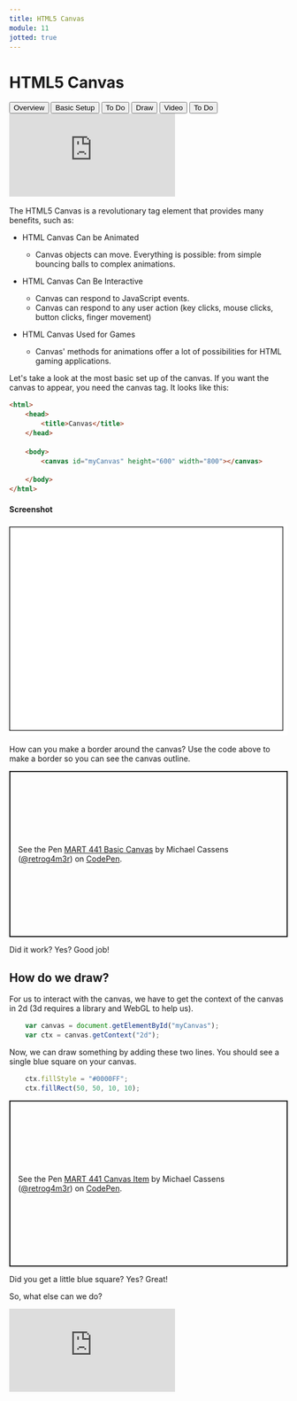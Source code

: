 ```yaml
---
title: HTML5 Canvas
module: 11
jotted: true
---
```


# HTML5 Canvas

<div class="tab">
  <button class="tablinks active" onclick="openTab(event, 'Overview')">Overview</button>
<button class="tablinks" onclick="openTab(event, 'basicsetup')">Basic Setup</button>
  <button class="tablinks" onclick="openTab(event, 'todo')">To Do</button>
  <button class="tablinks" onclick="openTab(event, 'draw')">Draw</button>
  <button class="tablinks" onclick="openTab(event, 'video')">Video</button>
  <button class="tablinks" onclick="openTab(event, 'todo2')">To Do</button>
   
</div>
<div id="Overview" class="tabcontent" style="display:block">
<div class="tabhtml" markdown="1">

<div class="embed-responsive embed-responsive-16by9"><iframe class="embed-responsive-item" src="https://www.youtube.com/embed/ZwYFdU3lHSo" frameborder="0" allowfullscreen></iframe></div>

The HTML5 Canvas is a revolutionary tag element that provides many benefits, such as:

* HTML Canvas Can be Animated
  * Canvas objects can move. Everything is possible: from simple bouncing balls to complex animations.

* HTML Canvas Can Be Interactive
  * Canvas can respond to JavaScript events.
  * Canvas can respond to any user action (key clicks, mouse clicks, button clicks, finger movement)

* HTML Canvas Used for Games
  * Canvas' methods for animations offer a lot of possibilities for HTML gaming applications.

</div>
</div>

<div id="basicsetup" class="tabcontent">
<div class="tabhtml" markdown="1">

Let's take a look at the most basic set up of the canvas.  If you want the canvas to appear, you need the canvas tag.  It looks like this:

```html
<html>
    <head>
        <title>Canvas</title>
    </head>
   
    <body>
        <canvas id="myCanvas" height="600" width="800"></canvas>

    </body>
</html>
```

#### Screenshot

![Example of Canvas](../imgs/canvas.png "Example of Canvas")

</div>
</div>

<div id="todo" class="tabcontent">
<div class="tabhtml" markdown="1">

How can you make a border around the canvas?  Use the code above to make a border so you can see the canvas outline.

<p class="codepen" data-height="600" data-default-tab="html,result" data-slug-hash="YzpdgGr" data-editable="true" data-user="retrog4m3r" style="height: 300px; box-sizing: border-box; display: flex; align-items: center; justify-content: center; border: 2px solid; margin: 1em 0; padding: 1em;">
  <span>See the Pen <a href="https://codepen.io/retrog4m3r/pen/YzpdgGr">
  MART 441 Basic Canvas</a> by Michael Cassens (<a href="https://codepen.io/retrog4m3r">@retrog4m3r</a>)
  on <a href="https://codepen.io">CodePen</a>.</span>
</p>
<script async src="https://cpwebassets.codepen.io/assets/embed/ei.js"></script>

Did it work? Yes? Good job!

</div>
</div>

<div id="draw" class="tabcontent">
<div class="tabhtml" markdown="1">

## How do we draw?

For us to interact with the canvas, we have to get the context of the canvas in 2d (3d requires a library and WebGL to help us).

```javascript
    var canvas = document.getElementById("myCanvas");
    var ctx = canvas.getContext("2d");   
```

Now, we can draw something by adding these two lines.  You should see a single blue square on your canvas.

```javascript
    ctx.fillStyle = "#0000FF";
    ctx.fillRect(50, 50, 10, 10);
```

</div>
</div>

<div id="todo2" class="tabcontent">
<div class="tabhtml" markdown="1">

<p class="codepen" data-height="600" data-default-tab="html,result" data-slug-hash="qBqLvqR" data-editable="true" data-user="retrog4m3r" style="height: 300px; box-sizing: border-box; display: flex; align-items: center; justify-content: center; border: 2px solid; margin: 1em 0; padding: 1em;">
  <span>See the Pen <a href="https://codepen.io/retrog4m3r/pen/qBqLvqR">
  MART 441 Canvas Item</a> by Michael Cassens (<a href="https://codepen.io/retrog4m3r">@retrog4m3r</a>)
  on <a href="https://codepen.io">CodePen</a>.</span>
</p>
<script async src="https://cpwebassets.codepen.io/assets/embed/ei.js"></script>

Did you get a little blue square? Yes? Great!

So, what else can we do?

</div>
</div>

<div id="video" class="tabcontent">
<div class="tabhtml" markdown="1">

<div class="embed-responsive embed-responsive-16by9"><iframe class="embed-responsive-item" src="https://www.youtube.com/embed/NJ2VfM8PV3E" frameborder="0" allowfullscreen></iframe></div>

</div>
</div>
